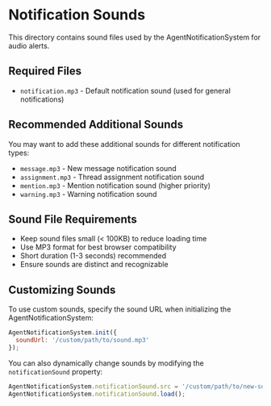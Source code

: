 # Notification Sounds

This directory contains sound files used by the AgentNotificationSystem for audio alerts.

## Required Files

- `notification.mp3` - Default notification sound (used for general notifications)

## Recommended Additional Sounds

You may want to add these additional sounds for different notification types:
- `message.mp3` - New message notification sound
- `assignment.mp3` - Thread assignment notification sound
- `mention.mp3` - Mention notification sound (higher priority)
- `warning.mp3` - Warning notification sound

## Sound File Requirements

- Keep sound files small (< 100KB) to reduce loading time
- Use MP3 format for best browser compatibility
- Short duration (1-3 seconds) recommended
- Ensure sounds are distinct and recognizable

## Customizing Sounds

To use custom sounds, specify the sound URL when initializing the AgentNotificationSystem:

```javascript
AgentNotificationSystem.init({
  soundUrl: '/custom/path/to/sound.mp3'
});
```

You can also dynamically change sounds by modifying the `notificationSound` property:

```javascript
AgentNotificationSystem.notificationSound.src = '/custom/path/to/new-sound.mp3';
AgentNotificationSystem.notificationSound.load();
``` 